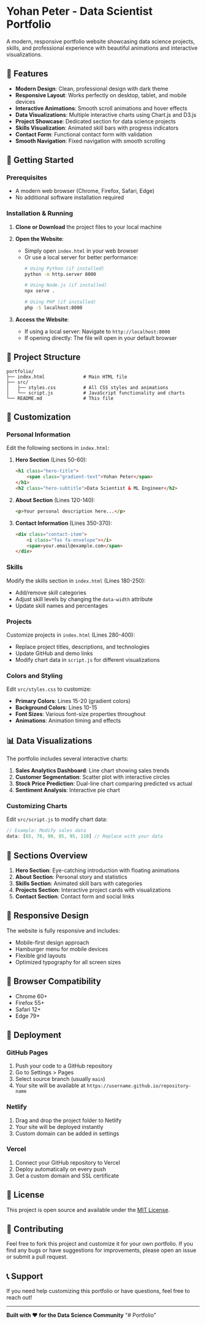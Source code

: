 # Yohan Peter - Data Scientist Portfolio

A modern, responsive portfolio website showcasing data science projects, skills, and professional experience with beautiful animations and interactive visualizations.

## 🌟 Features

- **Modern Design**: Clean, professional design with dark theme
- **Responsive Layout**: Works perfectly on desktop, tablet, and mobile devices
- **Interactive Animations**: Smooth scroll animations and hover effects
- **Data Visualizations**: Multiple interactive charts using Chart.js and D3.js
- **Project Showcase**: Dedicated section for data science projects
- **Skills Visualization**: Animated skill bars with progress indicators
- **Contact Form**: Functional contact form with validation
- **Smooth Navigation**: Fixed navigation with smooth scrolling

## 🚀 Getting Started

### Prerequisites
- A modern web browser (Chrome, Firefox, Safari, Edge)
- No additional software installation required

### Installation & Running

1. **Clone or Download** the project files to your local machine

2. **Open the Website**:
   - Simply open `index.html` in your web browser
   - Or use a local server for better performance:
     ```bash
     # Using Python (if installed)
     python -m http.server 8000
     
     # Using Node.js (if installed)
     npx serve .
     
     # Using PHP (if installed)
     php -S localhost:8000
     ```

3. **Access the Website**:
   - If using a local server: Navigate to `http://localhost:8000`
   - If opening directly: The file will open in your default browser

## 📁 Project Structure

```
portfolio/
├── index.html              # Main HTML file
├── src/
│   ├── styles.css          # All CSS styles and animations
│   └── script.js           # JavaScript functionality and charts
└── README.md               # This file
```

## 🎨 Customization

### Personal Information
Edit the following sections in `index.html`:

1. **Hero Section** (Lines 50-60):
   ```html
   <h1 class="hero-title">
       <span class="gradient-text">Yohan Peter</span>
   </h1>
   <h2 class="hero-subtitle">Data Scientist & ML Engineer</h2>
   ```

2. **About Section** (Lines 120-140):
   ```html
   <p>Your personal description here...</p>
   ```

3. **Contact Information** (Lines 350-370):
   ```html
   <div class="contact-item">
       <i class="fas fa-envelope"></i>
       <span>your.email@example.com</span>
   </div>
   ```

### Skills
Modify the skills section in `index.html` (Lines 180-250):
- Add/remove skill categories
- Adjust skill levels by changing the `data-width` attribute
- Update skill names and percentages

### Projects
Customize projects in `index.html` (Lines 280-400):
- Replace project titles, descriptions, and technologies
- Update GitHub and demo links
- Modify chart data in `script.js` for different visualizations

### Colors and Styling
Edit `src/styles.css` to customize:
- **Primary Colors**: Lines 15-20 (gradient colors)
- **Background Colors**: Lines 10-15
- **Font Sizes**: Various font-size properties throughout
- **Animations**: Animation timing and effects

## 📊 Data Visualizations

The portfolio includes several interactive charts:

1. **Sales Analytics Dashboard**: Line chart showing sales trends
2. **Customer Segmentation**: Scatter plot with interactive circles
3. **Stock Price Prediction**: Dual-line chart comparing predicted vs actual
4. **Sentiment Analysis**: Interactive pie chart

### Customizing Charts
Edit `src/script.js` to modify chart data:

```javascript
// Example: Modify sales data
data: [65, 78, 90, 85, 95, 110] // Replace with your data
```

## 🎯 Sections Overview

1. **Hero Section**: Eye-catching introduction with floating animations
2. **About Section**: Personal story and statistics
3. **Skills Section**: Animated skill bars with categories
4. **Projects Section**: Interactive project cards with visualizations
5. **Contact Section**: Contact form and social links

## 📱 Responsive Design

The website is fully responsive and includes:
- Mobile-first design approach
- Hamburger menu for mobile devices
- Flexible grid layouts
- Optimized typography for all screen sizes

## 🔧 Browser Compatibility

- Chrome 60+
- Firefox 55+
- Safari 12+
- Edge 79+

## 🚀 Deployment

### GitHub Pages
1. Push your code to a GitHub repository
2. Go to Settings > Pages
3. Select source branch (usually `main`)
4. Your site will be available at `https://username.github.io/repository-name`

### Netlify
1. Drag and drop the project folder to Netlify
2. Your site will be deployed instantly
3. Custom domain can be added in settings

### Vercel
1. Connect your GitHub repository to Vercel
2. Deploy automatically on every push
3. Get a custom domain and SSL certificate

## 📝 License

This project is open source and available under the [MIT License](LICENSE).

## 🤝 Contributing

Feel free to fork this project and customize it for your own portfolio. If you find any bugs or have suggestions for improvements, please open an issue or submit a pull request.

## 📞 Support

If you need help customizing this portfolio or have questions, feel free to reach out!

---

**Built with ❤️ for the Data Science Community** "# Portfolio" 
